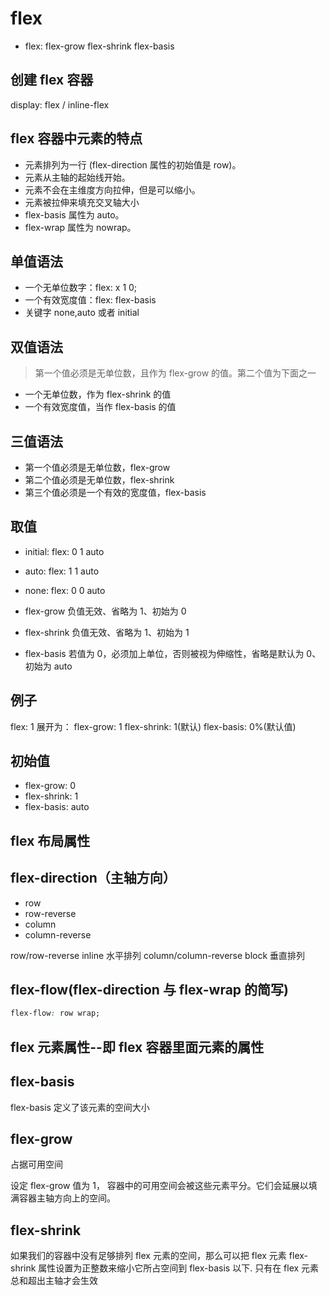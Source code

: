 # flex

- flex: flex-grow flex-shrink flex-basis

## 创建 flex 容器

display: flex / inline-flex

## flex 容器中元素的特点

- 元素排列为一行 (flex-direction 属性的初始值是 row)。
- 元素从主轴的起始线开始。
- 元素不会在主维度方向拉伸，但是可以缩小。
- 元素被拉伸来填充交叉轴大小
- flex-basis 属性为 auto。
- flex-wrap 属性为 nowrap。

## 单值语法

- 一个无单位数字：flex: x 1 0;
- 一个有效宽度值：flex: flex-basis
- 关键字 none,auto 或者 initial

## 双值语法

> 第一个值必须是无单位数，且作为 flex-grow 的值。第二个值为下面之一

- 一个无单位数，作为 flex-shrink 的值
- 一个有效宽度值，当作 flex-basis 的值

## 三值语法

- 第一个值必须是无单位数，flex-grow
- 第二个值必须是无单位数，flex-shrink
- 第三个值必须是一个有效的宽度值，flex-basis

## 取值

- initial: flex: 0 1 auto
- auto: flex: 1 1 auto
- none: flex: 0 0 auto

- flex-grow 负值无效、省略为 1、初始为 0
- flex-shrink 负值无效、省略为 1、初始为 1
- flex-basis 若值为 0，必须加上单位，否则被视为伸缩性，省略是默认为 0、初始为 auto

## 例子

flex: 1
展开为：
flex-grow: 1 flex-shrink: 1(默认) flex-basis: 0%(默认值)

## 初始值

- flex-grow: 0
- flex-shrink: 1
- flex-basis: auto

## flex 布局属性

## flex-direction（主轴方向）

- row
- row-reverse
- column
- column-reverse

row/row-reverse inline 水平排列
column/column-reverse block 垂直排列

## flex-flow(flex-direction 与 flex-wrap 的简写)

```css
flex-flow: row wrap;
```

## flex 元素属性--即 flex 容器里面元素的属性

## flex-basis

flex-basis 定义了该元素的空间大小

## flex-grow

占据可用空间

设定 flex-grow 值为 1， 容器中的可用空间会被这些元素平分。它们会延展以填满容器主轴方向上的空间。

## flex-shrink

如果我们的容器中没有足够排列 flex 元素的空间，那么可以把 flex 元素 flex-shrink 属性设置为正整数来缩小它所占空间到 flex-basis 以下.
只有在 flex 元素总和超出主轴才会生效
